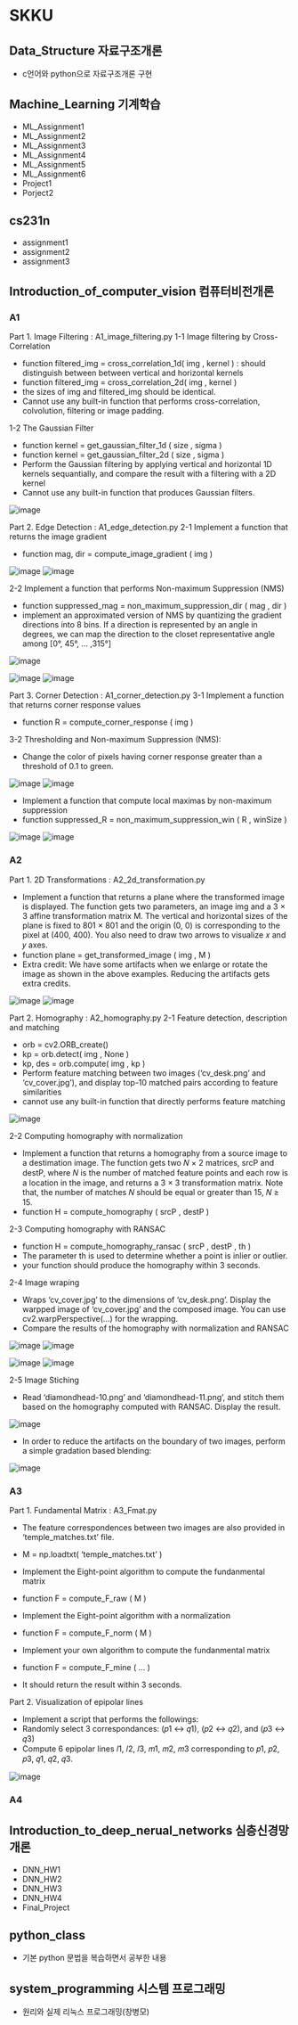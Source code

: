 # SKKU

##  Data_Structure 자료구조개론
- c언어와 python으로 자료구조개론 구현

##  Machine_Learning 기계학습
- ML_Assignment1
- ML_Assignment2
- ML_Assignment3
- ML_Assignment4
- ML_Assignment5
- ML_Assignment6
- Project1
- Porject2

##  cs231n 
- assignment1
- assignment2
- assignment3

##  Introduction_of_computer_vision 컴퓨터비전개론
### A1
Part 1. Image Filtering : A1_image_filtering.py
1-1 Image filtering by Cross-Correlation
- function filtered_img = cross_correlation_1d( img , kernel ) : should distinguish between between vertical and horizontal kernels
- function filtered_img = cross_correlation_2d( img , kernel )
- the sizes of img and filtered_img should be identical. 
- Cannot use any built-in function that performs cross-correlation, colvolution, filtering or image padding. 

1-2 The Gaussian Filter
- function kernel = get_gaussian_filter_1d ( size , sigma )
- function kernel = get_gaussian_filter_2d ( size , sigma )
- Perform the Gaussian filtering by applying vertical and horizontal 1D kernels sequantially, and compare the result with a filtering with a 2D kernel
- Cannot use any built-in function that produces Gaussian filters. 

![image](https://user-images.githubusercontent.com/65997635/125275262-c5779b80-e349-11eb-9743-8767d2af1a39.png)

Part 2. Edge Detection : A1_edge_detection.py
2-1 Implement a function that returns the image gradient
- function mag, dir = compute_image_gradient ( img )

![image](https://user-images.githubusercontent.com/65997635/125275284-cd374000-e349-11eb-9bc1-80347ba505ed.png)
![image](https://user-images.githubusercontent.com/65997635/125275299-d32d2100-e349-11eb-81d6-bed06f4d81dd.png)

2-2 Implement a function that performs Non-maximum Suppression (NMS)
- function suppressed_mag = non_maximum_suppression_dir ( mag , dir )
- implement an approximated version of NMS by quantizing the gradient directions into 8 bins. If a direction is represented by an angle in degrees, we can map the direction to the closet representative angle among [0°, 45°, … ,315°]

![image](https://user-images.githubusercontent.com/65997635/125275321-d88a6b80-e349-11eb-8704-2cba253844af.png)

![image](https://user-images.githubusercontent.com/65997635/125275337-db855c00-e349-11eb-8e5a-48c7c96f4986.png)
![image](https://user-images.githubusercontent.com/65997635/125275351-df18e300-e349-11eb-8106-ef65539c24de.png)

Part 3. Corner Detection : A1_corner_detection.py
3-1 Implement a function that returns corner response values
- function R = compute_corner_response ( img )

3-2 Thresholding and Non-maximum Suppression (NMS): 
- Change the color of pixels having corner response greater than a threshold of 0.1 to green.

![image](https://user-images.githubusercontent.com/65997635/125275366-e2ac6a00-e349-11eb-97b5-92994cff4a38.png)
![image](https://user-images.githubusercontent.com/65997635/125275375-e63ff100-e349-11eb-9d98-69acef063eb4.png)
- Implement a function that compute local maximas by non-maximum suppression
- function suppressed_R = non_maximum_suppression_win ( R , winSize )

![image](https://user-images.githubusercontent.com/65997635/125275394-e9d37800-e349-11eb-83a9-864e6e75ad84.png)
![image](https://user-images.githubusercontent.com/65997635/125275405-ed66ff00-e349-11eb-8a7f-586e39b784cb.png)

### A2
Part 1. 2D Transformations : A2_2d_transformation.py
- Implement a function that returns a plane where the transformed image is displayed. The function gets two parameters, an image img and a 3 × 3 affine transformation matrix M. The vertical and horizontal sizes of the plane is fixed to 801 × 801 and the origin (0, 0) is corresponding to the pixel at (400, 400). You also need to draw two arrows to visualize 𝑥 and 𝑦 axes.
- function plane = get_transformed_image ( img , M )
- Extra credit: We have some artifacts when we enlarge or rotate the image as shown in the above examples. Reducing the artifacts gets extra credits.

![image](https://user-images.githubusercontent.com/65997635/125275431-f8219400-e349-11eb-8748-d6f1dede97b2.png)
![image](https://user-images.githubusercontent.com/65997635/125275448-fbb51b00-e349-11eb-97ac-ee5a6e82a1e3.png)

Part 2. Homography : A2_homography.py
2-1 Feature detection, description and matching
- orb = cv2.ORB_create()
- kp = orb.detect( img , None )
- kp, des = orb.compute( img , kp )
- Perform feature matching between two images (‘cv_desk.png’ and ‘cv_cover.jpg’), and display top-10 matched pairs according to feature similarities
- cannot use any built-in function that directly performs feature matching

![image](https://user-images.githubusercontent.com/65997635/125275462-ff48a200-e349-11eb-8390-4adab3cdf28c.png)

2-2 Computing homography with normalization
- Implement a function that returns a homography from a source image to a destimation image. The function gets two 𝑁 × 2 matrices, srcP and destP, where 𝑁 is the number of matched feature points and each row is a location in the image, and returns a 3 × 3 transformation matrix. Note that, the number of matches 𝑁 should be equal or greater than 15, 𝑁 ≥ 15.
- function H = compute_homography ( srcP , destP )

2-3 Computing homography with RANSAC	
- function H = compute_homography_ransac ( srcP , destP , th )
- The parameter th is used to determine whether a point is inlier or outlier.
- your function should produce the homography within 3 seconds.

2-4 Image wraping
- Wraps ‘cv_cover.jpg’ to the dimensions of ‘cv_desk.png’. Display the warpped image of ‘cv_cover.jpg’ and the composed image. You can use cv2.warpPerspective(...) for the wrapping. 
- Compare the results of the homography with normalization and RANSAC

![image](https://user-images.githubusercontent.com/65997635/125275478-07084680-e34a-11eb-84e7-02590533c6f3.png)
![image](https://user-images.githubusercontent.com/65997635/125275487-0b346400-e34a-11eb-8649-27141eed9a80.png)

![image](https://user-images.githubusercontent.com/65997635/125275495-0ec7eb00-e34a-11eb-9276-29a0fce4a5db.png)
![image](https://user-images.githubusercontent.com/65997635/125275507-15566280-e34a-11eb-9737-6bf3ee6ca028.png)

2-5 Image Stiching
- Read ‘diamondhead-10.png’ and ‘diamondhead-11.png’, and stitch them based on the homography computed with RANSAC. Display the result.

![image](https://user-images.githubusercontent.com/65997635/125275524-1ab3ad00-e34a-11eb-9090-e5c6e22bf2a4.png)

- In order to reduce the artifacts on the boundary of two images, perform a simple gradation based blending:

![image](https://user-images.githubusercontent.com/65997635/125275531-1e473400-e34a-11eb-8adb-d0350d931aa1.png)

### A3
Part 1. Fundamental Matrix : A3_Fmat.py
- The feature correspondences between two images are also provided in ‘temple_matches.txt’ file.
- M = np.loadtxt( ‘temple_matches.txt’ )

- Implement the Eight-point algorithm to compute the fundanmental matrix
- function F = compute_F_raw ( M )

- Implement the Eight-point algorithm with a normalization
- function F = compute_F_norm ( M )

- Implement your own algorithm to compute the fundanmental matrix
- function F = compute_F_mine ( ... )
- It should return the result within 3 seconds.

Part 2. Visualization of epipolar lines
- Implement a script that performs the followings:
- Randomly select 3 correspondances: (𝑝1 ↔ 𝑞1), (𝑝2 ↔ 𝑞2), and (𝑝3 ↔ 𝑞3)
- Compute 6 epipolar lines 𝑙1, 𝑙2, 𝑙3, 𝑚1, 𝑚2, 𝑚3 corresponding to 𝑝1, 𝑝2, 𝑝3, 𝑞1, 𝑞2, 𝑞3.

![image](https://user-images.githubusercontent.com/65997635/125275544-21dabb00-e34a-11eb-938c-a673ea84bf75.png)

### A4

##  Introduction_to_deep_nerual_networks 심층신경망개론
- DNN_HW1
- DNN_HW2
- DNN_HW3
- DNN_HW4
- Final_Project

##  python_class
- 기본 python 문법을 복습하면서 공부한 내용

##  system_programming 시스템 프로그래밍
- 원리와 실제 리눅스 프로그래밍(창병모)


